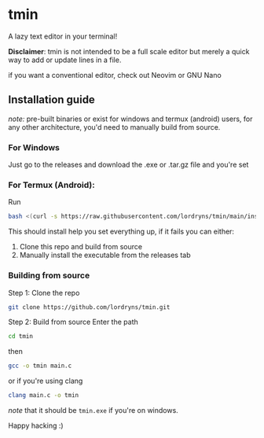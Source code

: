 # tmin
A lazy text editor in your terminal!

**Disclaimer**: tmin is not intended to be a full scale editor but merely a quick way to add or update lines in a file.

if you want a conventional editor, check out Neovim or GNU Nano


## Installation guide

*note:* pre-built binaries or exist for windows and termux (android) users, for any other architecture, you'd need to manually build from source.

### For Windows 
Just go to the releases and download the .exe or .tar.gz file and you're set

### For Termux (Android):
Run 

```bash 
bash <(curl -s https://raw.githubusercontent.com/lordryns/tmin/main/install.sh)
```

This should install help you set everything up, if it fails you can either:

1. Clone this repo and build from source 
2. Manually install the executable from the releases tab

### Building from source 
Step 1: Clone the repo 

```bash 
git clone https://github.com/lordryns/tmin.git
```

Step 2: Build from source 
Enter the path
```bash 
cd tmin
```
then
```bash 
gcc -o tmin main.c
```

or if you're using clang 
```bash 
clang main.c -o tmin
```

*note* that it should be `tmin.exe` if you're on windows.


Happy hacking :)
